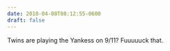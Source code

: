 ```yaml
---
date: 2018-04-08T08:12:55-0600
draft: false
---
```


Twins are playing the Yankess on 9/11? Fuuuuuck that.

